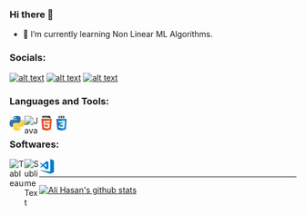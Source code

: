### Hi there 👋

<!--- 🔭 I’m currently working on creating a package for scraping Whoscored.-->
- 🌱 I’m currently learning Non Linear ML Algorithms.


### Socials:


[![alt text][1.1]][1]
[![alt text][2.1]][2]
[![alt text][3.1]][3]


[1.1]: https://img.shields.io/badge/LinkedIn-0077B5?style=for-the-badge&logo=linkedin&logoColor=white
[2.1]: https://img.shields.io/badge/Twitter-1DA1F2?style=for-the-badge&logo=twitter&logoColor=white (twitter icon with padding)
[3.1]: https://img.shields.io/badge/Instagram-E4405F?style=for-the-badge&logo=instagram&logoColor=white (github icon with padding)


[1]: http://www.linkedin.com/in/ali-hasan-khan-56808b123/
[2]: http://www.twitter.com/rockingAli5
[3]: http://www.instagram.com/rocking_ali


### Languages and Tools:


<a href="https://www.python.org" target="_blank"> <img align="left" alt="Python" width="26px" src="https://github.com/Aakarsh-B/trying-repos/blob/master/python-5.svg?raw=true"/> </a>
<img align="left" alt="Java" width="26px" src="https://cdn.freebiesupply.com/logos/thumbs/2x/java-4-logo.png"/>
<a href="https://www.w3.org/html/" target="_blank"><img align="left" alt="HTML5" width="26px" src="https://raw.githubusercontent.com/github/explore/80688e429a7d4ef2fca1e82350fe8e3517d3494d/topics/html/html.png" /></a>
<a href="https://www.w3schools.com/css/" target="_blank"><img align="left" alt="CSS3" width="26px" src="https://raw.githubusercontent.com/github/explore/80688e429a7d4ef2fca1e82350fe8e3517d3494d/topics/css/css.png" /></a>
<br />


### Softwares:


<img align="left" alt="Tableau" width="26px" src="https://cdn.worldvectorlogo.com/logos/tableau-software.svg" />
<img align="left" alt="Sublime Text" width="26px" src="https://camo.githubusercontent.com/2149a07e09a12ecfee1e97d8a8531ff3e477868266f0ff5c1c0348cd5306bd2c/68747470733a2f2f6564656e742e6769746875622e696f2f537570657254696e7949636f6e732f696d616765732f7376672f7375626c696d65746578742e737667" />
<img align="left" alt="Visual Studio Code" width="26px" src="https://raw.githubusercontent.com/github/explore/80688e429a7d4ef2fca1e82350fe8e3517d3494d/topics/visual-studio-code/visual-studio-code.png" />
<br />

---

[![Ali Hasan's github stats](https://github-readme-stats.vercel.app/api?username=Ali-Hasan-Khan&show_icons=true&theme=radical)](https://github.com/Ali-Hasan-Khan/github-readme-stats)





<!--
**Ali-Hasan-Khan/Ali-Hasan-Khan** is a ✨ _special_ ✨ repository because its `README.md` (this file) appears on your GitHub profile.

Here are some ideas to get you started:

- 🔭 I’m currently working on creating a package for scraping whoscored
- 🌱 I’m currently learning CNN
- 👯 I’m looking to collaborate on ...
- 🤔 I’m looking for help with ...
- 💬 Ask me about ...
- 📫 How to reach me: ...
- 😄 Pronouns: ...
- ⚡ Fun fact: ...
-->
